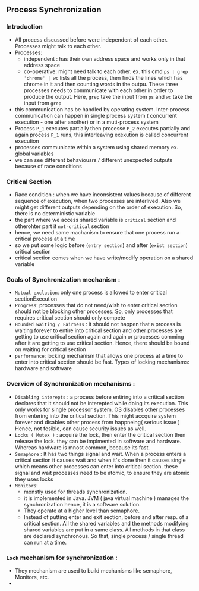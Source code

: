 ## Process Synchronization

### Introduction
- All process discussed before were independent of each other. Processes might talk to each other.
- Processes:
    - independent : has their own address space and works only in that address space
    - co-operative: might need talk to each other. ex. this cmd `ps | grep 'chrome' | wc` lists all 
    the process, then finds the lines which has chrome in it and then counting words in the outpu. These three 
    processes needs to communicate with each other in order to produce the output. Here, `grep` take the 
    input from `ps` and `wc` take the input from `grep`
- this communication has be handled by operating system. Inter-process communication can happen 
in single process system ( concurrent execution - one after another) or in a muti-process system
- Process `P_1` executes partially then processe `P_2` executes partially and again process `P_1` runs, this 
interleaving exexution is called concurrent execution
- processes communicate within a system using shared memory ex. global variables
- we can see different behaviousrs / different unexpected outputs because of race conditions

### Critical Section
- Race condition : when we have inconsistent values because of different sequence of 
execution, when two processes are interlived.
Also we might get different outputs depending on the order of execution. So, there is no 
deterministic variable
- the part where we access shared variable is `critical` section and 
otherohter part it `not-critical` section
- hence, we need same machanism to ensure that one process run a critical process 
at a time
- so we put some logic before (`entry section`) and after (`exist section`) critical section
- critical section comes when we have write/modify operation on a shared variable

### Goals of Synchronization mechanism :
- `Mutual exclusion`: only one process is allowed to enter critical sectionExecution
- `Progress`: processes that do not need/wish to enter critical section should not 
be blocking other processes. So, only processes that requires critical section should 
only compete
- `Bounded waiting / Fairness` : it should not happen that a process is waiting forever 
to entire into critical section and other processes are getting to use critical section 
again and again or processes comming after it are getting to use critical section.
Hence, there should be bound on waiting for critical section 
- `performance`: locking mechanism that allows one process at a time to enter into 
critical section should be fast. Types of locking mechanisms: hardware and software

### Overview of Synchronization mechanisms :
- `Disabling interepts` : a process before entiring into a critical section declares 
that it should not be interepted while doing its execution. This only works for single 
processor system. OS disables other processes from entering into the critical section.
This might accquire system forever and disables other process from happneing( serious issue )
Hence, not fesible, can cause security issues as well.
- `Locks ( Mutex )` : acquire the lock, then enter the critical section then release the lock.
they can be implmented in software and hardware. Whereas hardware is mnost common, because its 
fast.
- `Semaphore` : It has two things signal and wait. When a process enters a critical section
it causes wait and when it's done then it causes single which means other processes can 
enter into critical section. these signal and wait processes need to be atomic, to ensure 
they are atomic they uses locks
- `Monitors`:
    - monstly used for threads synchronization.
    - it is implemented in Java. JVM ( java virtual machine ) manages the synchronization 
    hence, it is a software solution.
    - They operate at a higher level than semaphore.
    - Instead of putting enter and exit section, before and after resp. of a critical 
    section. All the shared variables and the methods modifying shared variables are put 
    in a same class. All methods in that class are declared synchronous. So that, single 
    process / single thread can run at a time.

### `Lock` mechanism for synchronization :
- They mechanism are used to build mechanisms like semaphore, Monitors, etc.
-  
